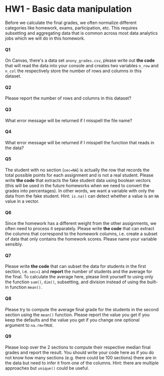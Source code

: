 # HW1 - Basic data manipulation

Before we calculate the final grades, we often normalize different categories like homework, exams,
participation, etc. This requires subsetting and aggregating data that is common across most data
analytics jobs which we will do in this homework.

#### Q1
On Canvas, there's a data set `anony_grades.csv`, please write out **the code**
that will read the data into your console and creates two variables `n_row` and `n_col`
the respectively store the number of rows and columns in this dataset.

#### Q2
Please report the number of rows and columns in this dataset?

#### Q3
What error message will be returned if I misspell the file name?

#### Q4
What error message will be returned if I misspell the function that reads in the data?

#### Q5
The student with no section (`sec=NA`) is actually the row that records the total possible
points for each assignment and is not a real student. Please write **the code** that extracts the fake student
data using boolean vectors (this will be used in the future homeworks when we need to convert the grades
into percentages). In other words, we want a variable with only the data from the fake student.
Hint: `is.na()` can detect whether a value is an `NA` value in a vector.

#### Q6
Since the homework has a different weight from the other assignments, we often need to process it separately.
Please write **the code** that can extract the columns that correspond to the homework columns, i.e. create
a subset of data that only contains the homework scores. Please name your variable sensibly.

#### Q7
Please write **the code** that can subset the data for students in the first section, i.e.
`sec=1` and **report** the number of students and the average for the final.
To calculate the average here, please limit yourself to using only the function `sum()`, `dim()`, subsetting,
and division instead of using the built-in function `mean()`.

#### Q8
Please try to compute the average final grade for the students in the second section using
the `mean()` function. Please report the value you get if you keep the defaults and the value
you get if you change one optional argument to `na.rm=TRUE`.

#### Q9
Please loop over the 2 sections to compute their respective median final grades and report the result.
You should write your code here as if you do not know how many sections (e.g. there could be 100 sections)
there are in the data but need to infer it from one of the columns. Hint: there are multiple
approaches but `unique()` could be useful.
